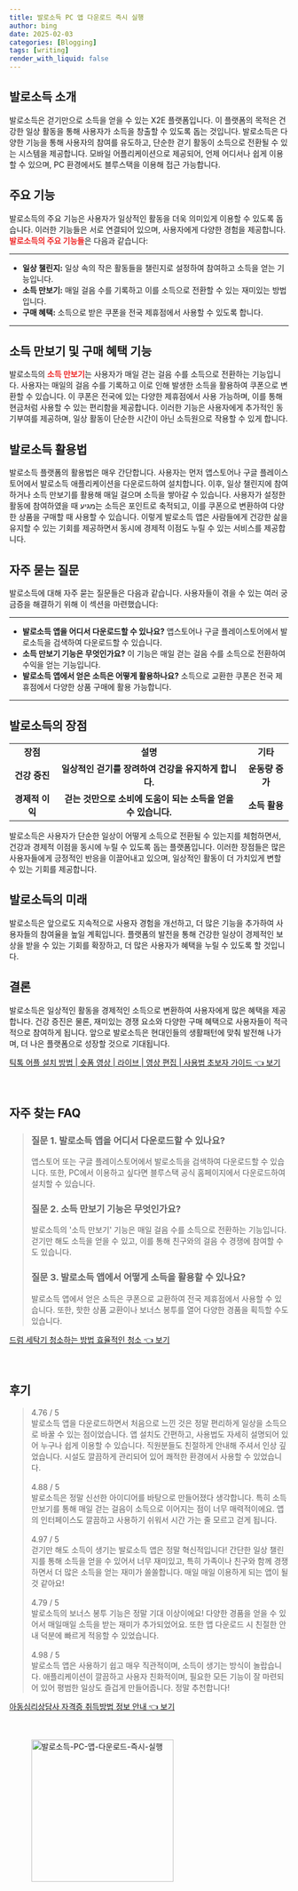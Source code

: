 ```yaml
---
title: 발로소득 PC 앱 다운로드 즉시 실행
author: bing
date: 2025-02-03
categories: [Blogging]
tags: [writing]
render_with_liquid: false
---
```



<h2 id='발로소득 소개'>발로소득 소개</h2>

<p>발로소득은 걷기만으로 소득을 얻을 수 있는 X2E 플랫폼입니다. 이 플랫폼의 목적은 건강한 일상 활동을 통해 사용자가 소득을 창출할 수 있도록 돕는 것입니다. 발로소득은 다양한 기능을 통해 사용자의 참여를 유도하고, 단순한 걷기 활동이 소득으로 전환될 수 있는 시스템을 제공합니다. 모바일 어플리케이션으로 제공되어, 언제 어디서나 쉽게 이용할 수 있으며, PC 환경에서도 블루스택을 이용해 접근 가능합니다.</p>

<h2 id='주요 기능'>주요 기능</h2>

<p>발로소득의 주요 기능은 사용자가 일상적인 활동을 더욱 의미있게 이용할 수 있도록 돕습니다. 이러한 기능들은 서로 연결되어 있으며, 사용자에게 다양한 경험을 제공합니다. <b><span style="color: #ee2323;">발로소득의 주요 기능들</span></b>은 다음과 같습니다:</p>

<hr />

<ul>
    <li><b>일상 챌린지:</b> 일상 속의 작은 활동들을 챌린지로 설정하여 참여하고 소득을 얻는 기능입니다.</li>
    <li><b>소득 만보기:</b> 매일 걸음 수를 기록하고 이를 소득으로 전환할 수 있는 재미있는 방법입니다.</li>
    <li><b>구매 혜택:</b> 소득으로 받은 쿠폰을 전국 제휴점에서 사용할 수 있도록 합니다.</li>
</ul>

<hr />

<h2 id='소득 만보기 및 구매 혜택 기능'>소득 만보기 및 구매 혜택 기능</h2>

<p>발로소득의 <b><span style="color: #ee2323;">소득 만보기</span></b>는 사용자가 매일 걷는 걸음 수를 소득으로 전환하는 기능입니다. 사용자는 매일의 걸음 수를 기록하고 이로 인해 발생한 소득을 활용하여 쿠폰으로 변환할 수 있습니다. 이 쿠폰은 전국에 있는 다양한 제휴점에서 사용 가능하며, 이를 통해 현금처럼 사용할 수 있는 편리함을 제공합니다. 이러한 기능은 사용자에게 추가적인 동기부여를 제공하며, 일상 활동이 단순한 시간이 아닌 소득원으로 작용할 수 있게 합니다.</p>

<h2 id='발로소득 활용법'>발로소득 활용법</h2>

<p>발로소득 플랫폼의 활용법은 매우 간단합니다. 사용자는 먼저 앱스토어나 구글 플레이스토어에서 발로소득 애플리케이션을 다운로드하여 설치합니다. 이후, 일상 챌린지에 참여하거나 소득 만보기를 활용해 매일 걸으며 소득을 쌓아갈 수 있습니다. 사용자가 설정한 활동에 참여하였을 때 מגיע는 소득은 포인트로 축적되고, 이를 쿠폰으로 변환하여 다양한 상품을 구매할 때 사용할 수 있습니다. 이렇게 발로소득 앱은 사람들에게 건강한 삶을 유지할 수 있는 기회를 제공하면서 동시에 경제적 이점도 누릴 수 있는 서비스를 제공합니다.</p>

<h2 id='자주 묻는 질문'>자주 묻는 질문</h2>

<p>발로소득에 대해 자주 묻는 질문들은 다음과 같습니다. 사용자들이 겪을 수 있는 여러 궁금증을 해결하기 위해 이 섹션을 마련했습니다:</p>

<hr />

<ul>
    <li><b>발로소득 앱을 어디서 다운로드할 수 있나요?</b> 앱스토어나 구글 플레이스토어에서 발로소득을 검색하여 다운로드할 수 있습니다.</li>
    <li><b>소득 만보기 기능은 무엇인가요?</b> 이 기능은 매일 걷는 걸음 수를 소득으로 전환하여 수익을 얻는 기능입니다.</li>
    <li><b>발로소득 앱에서 얻은 소득은 어떻게 활용하나요?</b> 소득으로 교환한 쿠폰은 전국 제휴점에서 다양한 상품 구매에 활용 가능합니다.</li>
</ul>

<hr />

<h2 id='발로소득의 장점'>발로소득의 장점</h2>

<table>
    <tr>
        <td style="text-align: center; height: 17px;"><b>장점</b></td>
        <td style="text-align: center; height: 17px;"><b>설명</b></td>
        <td style="text-align: center; height: 17px;"><b>기타</b></td>
    </tr>
    <tr>
        <td style="text-align: center; height: 17px;"><b>건강 증진</b></td>
        <td style="text-align: center; height: 17px;"><b>일상적인 걷기를 장려하여 건강을 유지하게 합니다.</b></td>
        <td style="text-align: center; height: 17px;"><b>운동량 증가</b></td>
    </tr>
    <tr>
        <td style="text-align: center; height: 17px;"><b>경제적 이익</b></td>
        <td style="text-align: center; height: 17px;"><b>걷는 것만으로 소비에 도움이 되는 소득을 얻을 수 있습니다.</b></td>
        <td style="text-align: center; height: 17px;"><b>소득 활용</b></td>
    </tr>
</table>

<p>발로소득은 사용자가 단순한 일상이 어떻게 소득으로 전환될 수 있는지를 체험하면서, 건강과 경제적 이점을 동시에 누릴 수 있도록 돕는 플랫폼입니다. 이러한 장점들은 많은 사용자들에게 긍정적인 반응을 이끌어내고 있으며, 일상적인 활동이 더 가치있게 변할 수 있는 기회를 제공합니다.</p>

<h2 id='발로소득의 미래'>발로소득의 미래</h2>

<p>발로소득은 앞으로도 지속적으로 사용자 경험을 개선하고, 더 많은 기능을 추가하여 사용자들의 참여율을 높일 계획입니다. 플랫폼의 발전을 통해 건강한 일상이 경제적인 보상을 받을 수 있는 기회를 확장하고, 더 많은 사용자가 혜택을 누릴 수 있도록 할 것입니다.</p>

<h2 id='결론'>결론</h2>

<p>발로소득은 일상적인 활동을 경제적인 소득으로 변환하여 사용자에게 많은 혜택을 제공합니다. 건강 증진은 물론, 재미있는 경쟁 요소와 다양한 구매 혜택으로 사용자들이 적극적으로 참여하게 됩니다. 앞으로 발로소득은 현대인들의 생활패턴에 맞춰 발전해 나가며, 더 나은 플랫폼으로 성장할 것으로 기대됩니다.</p>


<p><a class="click-button" title="틱톡 어플 설치 방법 | 숏폼 영상 | 라이브 | 영상 편집 | 사용법 초보자 가이드" href="https://24nara.github.io/posts/%ED%8B%B1%ED%86%A1-%EC%96%B4%ED%94%8C-%EC%84%A4%EC%B9%98-%EB%B0%A9%EB%B2%95-%EC%88%8F%ED%8F%BC-%EC%98%81%EC%83%81-%EB%9D%BC%EC%9D%B4%EB%B8%8C-%EC%98%81%EC%83%81-%ED%8E%B8%EC%A7%91-%EC%82%AC%EC%9A%A9%EB%B2%95-%EC%B4%88%EB%B3%B4%EC%9E%90-%EA%B0%80%EC%9D%B4%EB%93%9C/" rel="dofollow">틱톡 어플 설치 방법 | 숏폼 영상 | 라이브 | 영상 편집 | 사용법 초보자 가이드 👈 보기</a></p><br>
<h2 id='자주_찾는_FAQ'>자주 찾는 FAQ</h2>
<div itemscope="" itemtype="https://schema.org/FAQPage"> 
<blockquote> 
<div itemscope="" itemprop="mainEntity" itemtype="https://schema.org/Question"> 
<h3 itemprop="name">질문 1. 발로소득 앱을 어디서 다운로드할 수 있나요?</h3> 
<div itemscope="" itemprop="acceptedAnswer" itemtype="https://schema.org/Answer"> 
<span itemprop="text"> 
<p>앱스토어 또는 구글 플레이스토어에서 발로소득을 검색하여 다운로드할 수 있습니다. 또한, PC에서 이용하고 싶다면 블루스택 공식 홈페이지에서 다운로드하여 설치할 수 있습니다.</p> 
</span> 
</div> 
</div> 
<div itemscope="" itemprop="mainEntity" itemtype="https://schema.org/Question"> 
<h3 itemprop="name">질문 2. 소득 만보기 기능은 무엇인가요?</h3> 
<div itemscope="" itemprop="acceptedAnswer" itemtype="https://schema.org/Answer"> 
<span itemprop="text"> 
<p>발로소득의 '소득 만보기' 기능은 매일 걸음 수를 소득으로 전환하는 기능입니다. 걷기만 해도 소득을 얻을 수 있고, 이를 통해 친구와의 걸음 수 경쟁에 참여할 수도 있습니다.</p> 
</span> 
</div> 
</div> 
<div itemscope="" itemprop="mainEntity" itemtype="https://schema.org/Question"> 
<h3 itemprop="name">질문 3. 발로소득 앱에서 어떻게 소득을 활용할 수 있나요?</h3> 
<div itemscope="" itemprop="acceptedAnswer" itemtype="https://schema.org/Answer"> 
<span itemprop="text"> 
<p>발로소득 앱에서 얻은 소득은 쿠폰으로 교환하여 전국 제휴점에서 사용할 수 있습니다. 또한, 핫한 상품 교환이나 보너스 봉투를 열어 다양한 경품을 획득할 수도 있습니다.</p> 
</span> 
</div> 
</div> 
</blockquote> 
</div>
<p><a class="click-button" title="드럼 세탁기 청소하는 방법 효율적인 청소" href="https://24nara.github.io/posts/%EB%93%9C%EB%9F%BC-%EC%84%B8%ED%83%81%EA%B8%B0-%EC%B2%AD%EC%86%8C%ED%95%98%EB%8A%94-%EB%B0%A9%EB%B2%95-%ED%9A%A8%EC%9C%A8%EC%A0%81%EC%9D%B8-%EC%B2%AD%EC%86%8C/" rel="dofollow">드럼 세탁기 청소하는 방법 효율적인 청소 👈 보기</a></p><br>
<h2 id='후기'>후기</h2>
<div itemscope itemtype="https://schema.org/Product">
  <blockquote>
  <div itemprop="review" itemscope itemtype="https://schema.org/Review">
      <div itemprop="reviewRating" itemscope itemtype="https://schema.org/Rating"> <span itemprop="ratingValue">4.76</span> / <span itemprop="bestRating">5</span> </div>
      <span itemprop="reviewBody">발로소득 앱을 다운로드하면서 처음으로 느낀 것은 정말 편리하게 일상을 소득으로 바꿀 수 있는 점이었습니다. 앱 설치도 간편하고, 사용법도 자세히 설명되어 있어 누구나 쉽게 이용할 수 있습니다. 직원분들도 친절하게 안내해 주셔서 인상 깊었습니다. 시설도 깔끔하게 관리되어 있어 쾌적한 환경에서 사용할 수 있었습니다.</span>
  </div>
  <br>
  <div itemprop="review" itemscope itemtype="https://schema.org/Review">
      <div itemprop="reviewRating" itemscope itemtype="https://schema.org/Rating"> <span itemprop="ratingValue">4.88</span> / <span itemprop="bestRating">5</span> </div>
      <span itemprop="reviewBody">발로소득은 정말 신선한 아이디어를 바탕으로 만들어졌다 생각합니다. 특히 소득 만보기를 통해 매일 걷는 걸음이 소득으로 이어지는 점이 너무 매력적이에요. 앱의 인터페이스도 깔끔하고 사용하기 쉬워서 시간 가는 줄 모르고 걷게 됩니다.</span>
  </div>
  <br>
  <div itemprop="review" itemscope itemtype="https://schema.org/Review">
      <div itemprop="reviewRating" itemscope itemtype="https://schema.org/Rating"> <span itemprop="ratingValue">4.97</span> / <span itemprop="bestRating">5</span> </div>
      <span itemprop="reviewBody">걷기만 해도 소득이 생기는 발로소득 앱은 정말 혁신적입니다! 간단한 일상 챌린지를 통해 소득을 얻을 수 있어서 너무 재미있고, 특히 가족이나 친구와 함께 경쟁하면서 더 많은 소득을 얻는 재미가 쏠쏠합니다. 매일 매일 이용하게 되는 앱이 될 것 같아요!</span>
  </div>
  <br>
  <div itemprop="review" itemscope itemtype="https://schema.org/Review">
      <div itemprop="reviewRating" itemscope itemtype="https://schema.org/Rating"> <span itemprop="ratingValue">4.79</span> / <span itemprop="bestRating">5</span> </div>
      <span itemprop="reviewBody">발로소득의 보너스 봉투 기능은 정말 기대 이상이에요! 다양한 경품을 얻을 수 있어서 매일매일 소득을 받는 재미가 추가되었어요. 또한 앱 다운로드 시 친절한 안내 덕분에 빠르게 적응할 수 있었습니다.</span>
  </div>
  <br>
  <div itemprop="review" itemscope itemtype="https://schema.org/Review">
      <div itemprop="reviewRating" itemscope itemtype="https://schema.org/Rating"> <span itemprop="ratingValue">4.98</span> / <span itemprop="bestRating">5</span> </div>
      <span itemprop="reviewBody">발로소득 앱은 사용하기 쉽고 매우 직관적이며, 소득이 생기는 방식이 놀랍습니다. 애플리케이션이 깔끔하고 사용자 친화적이며, 필요한 모든 기능이 잘 마련되어 있어 평범한 일상도 즐겁게 만들어줍니다. 정말 추천합니다!</span>
  </div>
  </blockquote>
</div>
<p><a class="click-button" title="아동심리상담사 자격증 취득방법 정보 안내" href="https://24nara.github.io/posts/%EC%95%84%EB%8F%99%EC%8B%AC%EB%A6%AC%EC%83%81%EB%8B%B4%EC%82%AC-%EC%9E%90%EA%B2%A9%EC%A6%9D-%EC%B7%A8%EB%93%9D%EB%B0%A9%EB%B2%95-%EC%A0%95%EB%B3%B4-%EC%95%88%EB%82%B4/" rel="dofollow">아동심리상담사 자격증 취득방법 정보 안내 👈 보기</a></p><br>
<figure class="image"><img src="https://24nara.github.io/assets/img/thumbnail/발로소득-PC-앱-다운로드-즉시-실행.webp" alt="발로소득-PC-앱-다운로드-즉시-실행" width="256" height="256"></figure>